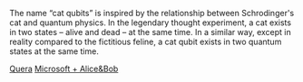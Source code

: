 The name “cat qubits” is inspired by the relationship between Schrodinger's cat and quantum physics. In the legendary thought experiment, a cat exists in two states – alive and dead – at the same time. In a similar way, except in reality compared to the fictitious feline, a cat qubit exists in two quantum states at the same time.

[Quera](https://www.quera.com/glossary/cat-qubits)
[Microsoft + Alice&Bob](https://quantum.microsoft.com/en-us/insights/blogs/qsharp/evaluating-cat-qubits-for-fault-tolerant-quantum-computing-using-azure-quantum-resource-estimator)
